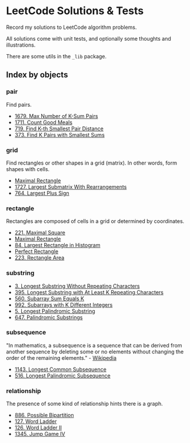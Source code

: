 # LeetCode Solutions & Tests

Record my solutions to LeetCode algorithm problems.

All solutions come with unit tests, and optionally some thoughts and illustrations.

There are some utils in the `_lib` package.

## Index by objects

### pair

Find pairs.

- [1679. Max Number of K-Sum Pairs](./src/max_number_of_k_sum_pairs_1679)
- [1711. Count Good Meals](./src/count_good_meals_1711)
- [719. Find K-th Smallest Pair Distance](./src/find_kth_smallest_pair_distance)
- [373. Find K Pairs with Smallest Sums](./src/find_k_pairs_with_smallest_sums)

### grid

Find rectangles or other shapes in a grid (matrix). In other words,
form shapes with cells.

- [Maximal Rectangle](./src/maximal_rectangle)
- [1727. Largest Submatrix With Rearrangements](./src/largest_submatrix_with_rearrangements)
- [764. Largest Plus Sign](./src/largest_plus_sign)

### rectangle

Rectangles are composed of cells in a grid or determined by coordinates.

- [221. Maximal Square](./src/maximal_square)
- [Maximal Rectangle](./src/maximal_rectangle)
- [84. Largest Rectangle in Histogram](./src/largest_rectangle_in_histogram)
- [Perfect Rectangle](./src/perfect_rectangle)
- [223. Rectangle Area](./src/rectangle_area_223)

### substring

- [3. Longest Substring Without Repeating Characters](./src/longest_substring_without_repeating_characters)
- [395. Longest Substring with At Least K Repeating Characters](./src/longest_substring_with_at_least_k_repeating_characters)
- [560. Subarray Sum Equals K](./src/subarray_sum_equals_k_560)
- [992. Subarrays with K Different Integers](./src/subarrays_with_k_different_integers)
- [5. Longest Palindromic Substring](./src/longest_palindromic_substring_5)
- [647. Palindromic Substrings](./src/palindromic_substrings_647)

### subsequence

"In mathematics, a subsequence is a sequence that can be derived from another sequence by deleting some or no elements without changing the order of the remaining elements." -
[Wikipedia](https://en.wikipedia.org/wiki/Subsequence)

- [1143. Longest Common Subsequence](./src/longest_common_subsequence_1143)
- [516. Longest Palindromic Subsequence](./src/longest_palindromic_subsequence_516)

### relationship

The presence of some kind of relationship hints there is a graph.

- [886. Possible Bipartition](./src/possible_bipartition_886)
- [127. Word Ladder](./src/word_ladder)
- [126. Word Ladder II](./src/word_ladder_ii)
- [1345. Jump Game IV](./src/jump_game_iv)
